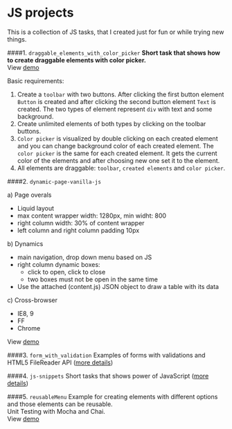 JS projects
===========
This is a collection of JS tasks, that I created just for fun or while trying new things.

####1. `draggable_elements_with_color_picker`
__Short task that shows how to create draggable elements with color picker.__
<br />View [demo](http://onora.github.io/JS-projects/draggable_elements_with_color_picker/)

Basic requirements:

1. Create a `toolbar` with two buttons. After clicking the first button element `Button` is created and after clicking the second button element `Text` is created. The two types of element represent `div` with text and some background.
2. Create unlimited elements of both types by clicking on the toolbar buttons.
3. `Color picker` is visualized by double clicking on each created element and you can change background color of each created element. The `color picker` is the same for each created element. It gets the current color of the elements and after choosing new one set it to the element.
4. All elements are draggable:  `toolbar`, `created elements` and `color picker`.

####2. `dynamic-page-vanilla-js`

a) Page overals <br>
- Liquid layout
- max content wrapper width: 1280px, min widht: 800
- right column width: 30% of content wrapper
- left column and right column padding 10px <br>

b) Dynamics
- main navigation, drop down menu based on JS
- right column dynamic boxes:
	* click to open, click to close
	* two boxes must not be open in the same time
- Use the attached (content.js) JSON object to draw a table with its data

c) Cross-browser
- IE8, 9
- FF
- Chrome

View [demo](http://onora.github.io/JS-projects/dynamic-page-vanilla-js/)

####3. `form_with_validation`
Examples of forms with validations and HTML5 FileReader API ([more details](https://github.com/oNora/JS-projects/tree/master/forms_and_validations))

####4. `js-snippets`
Short tasks that shows power of JavaScript ([more details](https://github.com/oNora/JS-projects/tree/master/js-snippets))

####5. `reusableMenu`
Example for creating elements with different options and those elements can be reusable.
<br />
Unit Testing with Mocha and Chai.
<br />
View [demo](http://onora.github.io/JS-projects/reusableMenu/)


